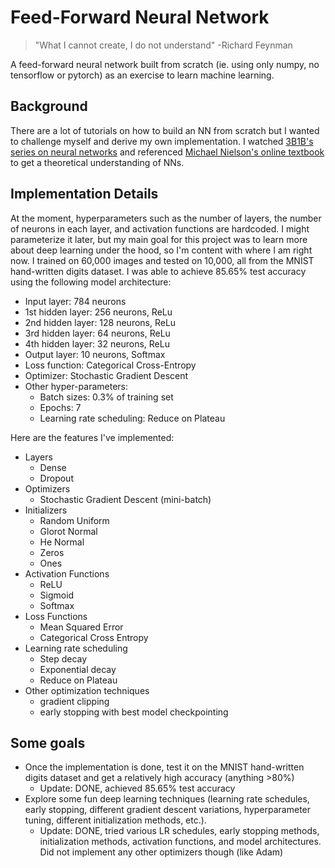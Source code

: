 # Feed-Forward Neural Network

> "What I cannot create, I do not understand" -Richard Feynman

A feed-forward neural network built from scratch (ie. using only numpy, no tensorflow or pytorch) as an exercise to learn machine learning.

## Background

There are a lot of tutorials on how to build an NN from scratch but I wanted to challenge myself and derive my own implementation. I watched [3B1B's series on neural networks](https://youtu.be/aircAruvnKk?si=3YaX6TYLx1CXsgmj) and referenced [Michael Nielson's online textbook](http://neuralnetworksanddeeplearning.com/) to get a theoretical understanding of NNs.

## Implementation Details

At the moment, hyperparameters such as the number of layers, the number of neurons in each layer, and activation functions are hardcoded. I might parameterize it later, but my main goal for this project was to learn more about deep learning under the hood, so I'm content with where I am right now. I trained on 60,000 images and tested on 10,000, all from the MNIST hand-written digits dataset. I was able to achieve 85.65% test accuracy using the following model architecture:

- Input layer: 784 neurons
- 1st hidden layer: 256 neurons, ReLu
- 2nd hidden layer: 128 neurons, ReLu
- 3rd hidden layer: 64 neurons, ReLu
- 4th hidden layer: 32 neurons, ReLu
- Output layer: 10 neurons, Softmax
- Loss function: Categorical Cross-Entropy
- Optimizer: Stochastic Gradient Descent
- Other hyper-parameters:
    - Batch sizes: 0.3% of training set
    - Epochs: 7
    - Learning rate scheduling: Reduce on Plateau

Here are the features I've implemented:

- Layers
    - Dense
    - Dropout
- Optimizers
    - Stochastic Gradient Descent (mini-batch)
- Initializers
    - Random Uniform
    - Glorot Normal
    - He Normal
    - Zeros
    - Ones
- Activation Functions
    - ReLU
    - Sigmoid
    - Softmax
- Loss Functions
    - Mean Squared Error
    - Categorical Cross Entropy
- Learning rate scheduling
    - Step decay
    - Exponential decay
    - Reduce on Plateau
- Other optimization techniques
    - gradient clipping
    - early stopping with best model checkpointing

## Some goals

- Once the implementation is done, test it on the MNIST hand-written digits dataset and get a relatively high accuracy (anything >80%)
    - Update: DONE, achieved 85.65% test accuracy
- Explore some fun deep learning techniques (learning rate schedules, early stopping, different gradient descent variations, hyperparameter tuning, different initialization methods, etc.).
    - Update: DONE, tried various LR schedules, early stopping methods, initialization methods, activation functions, and model architectures. Did not implement any other optimizers though (like Adam)
